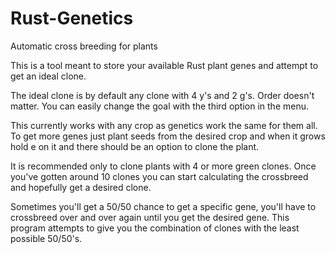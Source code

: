 # Rust-Genetics
 Automatic cross breeding for plants

 This is a tool meant to store your available Rust plant genes and attempt to get an ideal clone.
 
 The ideal clone is by default any clone with 4 y's and 2 g's. Order doesn't matter.
 You can easily change the goal with the third option in the menu.
 
 This currently works with any crop as genetics work the same for them all.
 To get more genes just plant seeds from the desired crop and when it grows hold e on it and there should be an option to clone the plant.
 
 It is recommended only to clone plants with 4 or more green clones.
 Once you've gotten around 10 clones you can start calculating the crossbreed and hopefully get a desired clone.
 
 Sometimes you'll get a 50/50 chance to get a specific gene, you'll have to crossbreed over and over again until you get the desired gene.
 This program attempts to give you the combination of clones with the least possible 50/50's.
